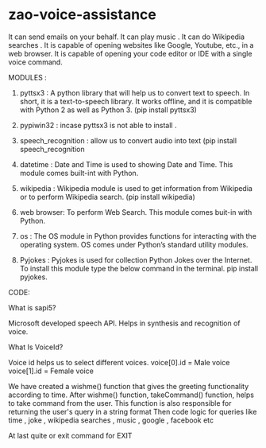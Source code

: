 # zao-voice-assistance

It can send emails on your behalf.
It can play music .
It can do Wikipedia searches .
It is capable of opening websites like Google, Youtube, etc., in a web browser.
It is capable of opening your code editor or IDE with a single voice command.

MODULES :
1) pyttsx3 : 
   A python library that will help us to convert text to speech. In short, it is a text-to-speech library.
   It works offline, and it is compatible with Python 2 as well as Python 3.
   (pip install pyttsx3)
   
2) pypiwin32 : incase pyttsx3 is not able to install .
3) speech_recognition : allow us to convert audio into text
   (pip install speech_recognition 
4) datetime : Date and Time is used to showing Date and Time. This module comes built-int with Python.
5)  wikipedia : Wikipedia module is used to get information from Wikipedia or to perform Wikipedia search.
   (pip install wikipedia)
6) web browser: To perform Web Search. This module comes buit-in with Python. 
7) os : The OS module in Python provides functions for interacting with the operating system. OS comes under Python’s standard utility modules.
8) Pyjokes : Pyjokes is used for collection Python Jokes over the Internet. To install this module type the below command in the terminal.
pip install pyjokes.

CODE:

What is sapi5?

Microsoft developed speech API.
Helps in synthesis and recognition of voice.

What Is VoiceId?

Voice id helps us to select different voices.
voice[0].id = Male voice 
voice[1].id = Female voice

We have created a wishme() function that gives the greeting functionality according to time.
After wishme() function,  takeCommand() function, helps to take command from the user. This function is also responsible for returning the user's query in a string format
Then code logic for queries like time , joke , wikipedia searches , music , google , facebook etc

At last quite or exit command for EXIT
